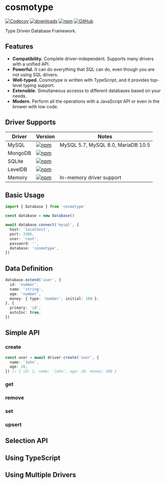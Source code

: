# cosmotype

[![Codecov](https://img.shields.io/codecov/c/github/cosmotype/cosmotype?style=flat-square)](https://codecov.io/gh/cosmotype/cosmotype)
[![downloads](https://img.shields.io/npm/dm/cosmotype?style=flat-square)](https://www.npmjs.com/package/cosmotype)
[![npm](https://img.shields.io/npm/v/cosmotype?style=flat-square)](https://www.npmjs.com/package/cosmotype)
[![GitHub](https://img.shields.io/github/license/cosmotype/cosmotype?style=flat-square)](https://github.com/cosmotype/cosmotype/blob/master/LICENSE)

Type Driven Database Framework.

## Features

- **Compatibility.** Complete driver-independent. Supports many drivers with a unified API.
- **Powerful.** It can do everything that SQL can do, even though you are not using SQL drivers.
- **Well-typed.** Cosmotype is written with TypeScript, and it provides top-level typing support.
- **Extensible.** Simultaneous accesss to different databases based on your needs.
- **Modern.** Perform all the operations with a JavaScript API or even in the brower with low code.

## Driver Supports

| Driver | Version | Notes |
| ------ | ------ | ----- |
| MySQL | [![npm](https://img.shields.io/npm/v/@cosmotype/driver-mysql?style=flat-square)](https://www.npmjs.com/package/@cosmotype/driver-mysql) | MySQL 5.7, MySQL 8.0, MariaDB 10.5 |
| MongoDB | [![npm](https://img.shields.io/npm/v/@cosmotype/driver-mongo?style=flat-square)](https://www.npmjs.com/package/@cosmotype/driver-mongo) | |
| SQLite | [![npm](https://img.shields.io/npm/v/@cosmotype/driver-sqlite?style=flat-square)](https://www.npmjs.com/package/@cosmotype/driver-sqlite) | |
| LevelDB | [![npm](https://img.shields.io/npm/v/@cosmotype/driver-level?style=flat-square)](https://www.npmjs.com/package/@cosmotype/driver-level) | |
| Memory | [![npm](https://img.shields.io/npm/v/@cosmotype/driver-memory?style=flat-square)](https://www.npmjs.com/package/@cosmotype/driver-memory) | In-memory driver support |

## Basic Usage

```ts
import { Database } from 'cosmotype'

const database = new Database()

await database.connect('mysql', {
  host: 'localhost',
  port: 3306,
  user: 'root',
  password: '',
  database: 'cosmotype',
})
```

## Data Definition

```ts
database.extend('user', {
  id: 'number',
  name: 'string',
  age: 'number',
  money: { type: 'number', initial: 100 },
}, {
  primary: 'id',
  autoInc: true,
})
```

## Simple API

### create

```ts
const user = await driver.create('user', {
  name: 'John',
  age: 20,
}) // { id: 1, name: 'John', age: 20, money: 100 }
```

### get

### remove

### set

### upsert

## Selection API

## Using TypeScript

## Using Multiple Drivers
